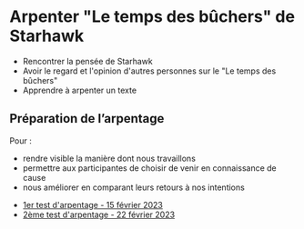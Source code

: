 # Arpenter "Le temps des bûchers" de Starhawk

* Rencontrer la pensée de Starhawk
* Avoir le regard et l'opinion d'autres personnes sur le "Le temps des bûchers"
* Apprendre à arpenter un texte

## Préparation de l’arpentage

Pour :

* rendre visible la manière dont nous travaillons
* permettre aux participantes de choisir de venir en connaissance de cause
* nous améliorer en comparant leurs retours à nos intentions

- [1er test d'arpentage - 15 février 2023](2023-02-15-notes-de-travail.html)
- [2ème test d'arpentage - 22 février 2023](2023-02-22-préparation_le_temps_des_bûchers.html)
